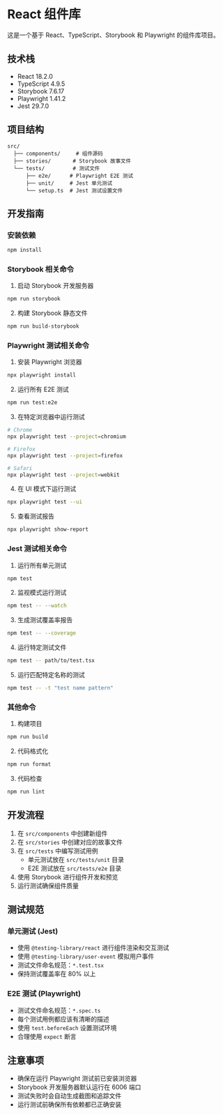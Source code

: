 # React 组件库

这是一个基于 React、TypeScript、Storybook 和 Playwright 的组件库项目。

## 技术栈

- React 18.2.0
- TypeScript 4.9.5
- Storybook 7.6.17
- Playwright 1.41.2
- Jest 29.7.0

## 项目结构

```
src/
  ├── components/     # 组件源码
  ├── stories/       # Storybook 故事文件
  └── tests/         # 测试文件
      ├── e2e/      # Playwright E2E 测试
      ├── unit/     # Jest 单元测试
      └── setup.ts  # Jest 测试设置文件
```

## 开发指南

### 安装依赖

```bash
npm install
```

### Storybook 相关命令

1. 启动 Storybook 开发服务器
```bash
npm run storybook
```

2. 构建 Storybook 静态文件
```bash
npm run build-storybook
```

### Playwright 测试相关命令

1. 安装 Playwright 浏览器
```bash
npx playwright install
```

2. 运行所有 E2E 测试
```bash
npm run test:e2e
```

3. 在特定浏览器中运行测试
```bash
# Chrome
npx playwright test --project=chromium

# Firefox
npx playwright test --project=firefox

# Safari
npx playwright test --project=webkit
```

4. 在 UI 模式下运行测试
```bash
npx playwright test --ui
```

5. 查看测试报告
```bash
npx playwright show-report
```

### Jest 测试相关命令

1. 运行所有单元测试
```bash
npm test
```

2. 监视模式运行测试
```bash
npm test -- --watch
```

3. 生成测试覆盖率报告
```bash
npm test -- --coverage
```

4. 运行特定测试文件
```bash
npm test -- path/to/test.tsx
```

5. 运行匹配特定名称的测试
```bash
npm test -- -t "test name pattern"
```

### 其他命令

1. 构建项目
```bash
npm run build
```

2. 代码格式化
```bash
npm run format
```

3. 代码检查
```bash
npm run lint
```

## 开发流程

1. 在 `src/components` 中创建新组件
2. 在 `src/stories` 中创建对应的故事文件
3. 在 `src/tests` 中编写测试用例
   - 单元测试放在 `src/tests/unit` 目录
   - E2E 测试放在 `src/tests/e2e` 目录
4. 使用 Storybook 进行组件开发和预览
5. 运行测试确保组件质量

## 测试规范

### 单元测试 (Jest)
- 使用 `@testing-library/react` 进行组件渲染和交互测试
- 使用 `@testing-library/user-event` 模拟用户事件
- 测试文件命名规范：`*.test.tsx`
- 保持测试覆盖率在 80% 以上

### E2E 测试 (Playwright)
- 测试文件命名规范：`*.spec.ts`
- 每个测试用例都应该有清晰的描述
- 使用 `test.beforeEach` 设置测试环境
- 合理使用 `expect` 断言

## 注意事项

- 确保在运行 Playwright 测试前已安装浏览器
- Storybook 开发服务器默认运行在 6006 端口
- 测试失败时会自动生成截图和追踪文件
- 运行测试前确保所有依赖都已正确安装 